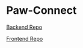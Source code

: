 # Paw-Connect

[Backend Repo](https://github.com/Dark-Knight11/PawConnect-Backend)

[Frontend Repo](https://github.com/Shrikant1Finance/pawconnect)
